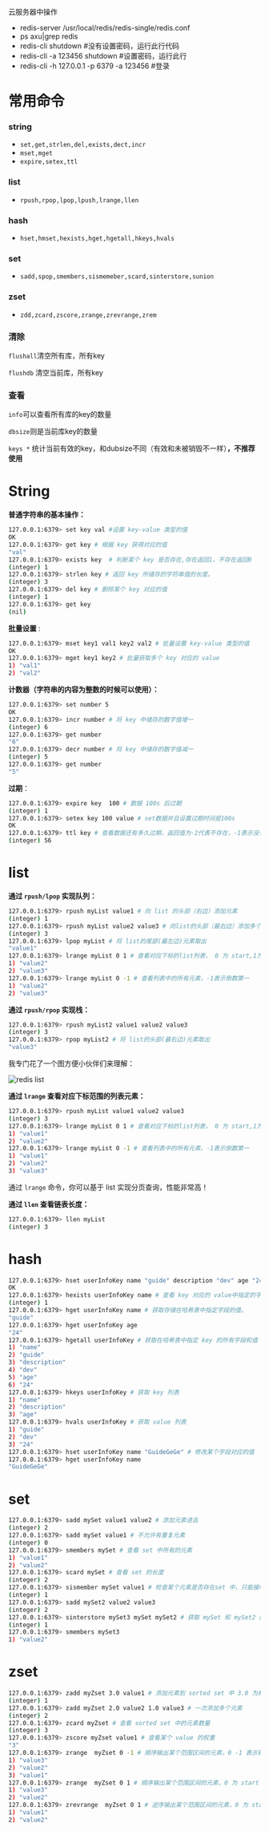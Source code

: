 云服务器中操作

* redis-server /usr/local/redis/redis-single/redis.conf 
* ps axu|grep redis
* redis-cli shutdown #没有设置密码，运行此行代码
* redis-cli -a 123456 shutdown #设置密码，运行此行
* redis-cli -h 127.0.0.1 -p 6379 -a 123456 #登录

# 常用命令

### string

* `set,get,strlen,del,exists,dect,incr`
* `mset,mget`
* `expire,setex,ttl`

### list

* `rpush,rpop,lpop,lpush,lrange,llen`

### hash

* `hset,hmset,hexists,hget,hgetall,hkeys,hvals`

### set

* `sadd,spop,smembers,sismemeber,scard,sinterstore,sunion`

### zset

* `zdd,zcard,zscore,zrange,zrevrange,zrem`

### 清除

`flushall`清空所有库，所有key

`flushdb` 清空当前库，所有key

### 查看

`info`可以查看所有库的key的数量

`dbsize`则是当前库key的数量

`keys *` 统计当前有效的key，和dubsize不同（有效和未被销毁不一样）**，不推荐使用**

# String

**普通字符串的基本操作：**

```bash
127.0.0.1:6379> set key val #设置 key-value 类型的值
OK
127.0.0.1:6379> get key # 根据 key 获得对应的值
"val"
127.0.0.1:6379> exists key  # 判断某个 key 是否存在,存在返回1，不存在返回0
(integer) 1
127.0.0.1:6379> strlen key # 返回 key 所储存的字符串值的长度。
(integer) 3
127.0.0.1:6379> del key # 删除某个 key 对应的值
(integer) 1
127.0.0.1:6379> get key
(nil)
```

**批量设置** :

``` bash
127.0.0.1:6379> mset key1 val1 key2 val2 # 批量设置 key-value 类型的值
OK
127.0.0.1:6379> mget key1 key2 # 批量获取多个 key 对应的 value
1) "val1"
2) "val2"
```

**计数器（字符串的内容为整数的时候可以使用）：**

``` bash
127.0.0.1:6379> set number 5
OK
127.0.0.1:6379> incr number # 将 key 中储存的数字值增一
(integer) 6
127.0.0.1:6379> get number
"6"
127.0.0.1:6379> decr number # 将 key 中储存的数字值减一
(integer) 5
127.0.0.1:6379> get number
"5"
```

**过期**：

``` bash
127.0.0.1:6379> expire key  100 # 数据 100s 后过期
(integer) 1
127.0.0.1:6379> setex key 100 value # set数据并且设置过期时间是100s
OK
127.0.0.1:6379> ttl key # 查看数据还有多久过期，返回值为-2代表不存在，-1表示没有设置过期时间
(integer) 56
```

# list

**通过 `rpush/lpop` 实现队列：**

``` bash
127.0.0.1:6379> rpush myList value1 # 向 list 的头部（右边）添加元素
(integer) 1
127.0.0.1:6379> rpush myList value2 value3 # 向list的头部（最右边）添加多个元素
(integer) 3
127.0.0.1:6379> lpop myList # 将 list的尾部(最左边)元素取出
"value1"
127.0.0.1:6379> lrange myList 0 1 # 查看对应下标的list列表， 0 为 start,1为 end
1) "value2"
2) "value3"
127.0.0.1:6379> lrange myList 0 -1 # 查看列表中的所有元素，-1表示倒数第一
1) "value2"
2) "value3"
```

**通过 `rpush/rpop` 实现栈：**

``` bash
127.0.0.1:6379> rpush myList2 value1 value2 value3
(integer) 3
127.0.0.1:6379> rpop myList2 # 将 list的头部(最右边)元素取出
"value3"
```

我专门花了一个图方便小伙伴们来理解：

![redis list](https://gitee.com/stiwen/images_bed/raw/master/img/redis-list2.png)

**通过 `lrange` 查看对应下标范围的列表元素：**

``` bash
127.0.0.1:6379> rpush myList value1 value2 value3
(integer) 3
127.0.0.1:6379> lrange myList 0 1 # 查看对应下标的list列表， 0 为 start,1为 end
1) "value1"
2) "value2"
127.0.0.1:6379> lrange myList 0 -1 # 查看列表中的所有元素，-1表示倒数第一
1) "value1"
2) "value2"
3) "value3"
```

通过 `lrange` 命令，你可以基于 list 实现分页查询，性能非常高！

**通过 `llen` 查看链表长度：**

``` bash
127.0.0.1:6379> llen myList
(integer) 3
```

# hash

``` bash
127.0.0.1:6379> hset userInfoKey name "guide" description "dev" age "24"
OK
127.0.0.1:6379> hexists userInfoKey name # 查看 key 对应的 value中指定的字段是否存在。
(integer) 1
127.0.0.1:6379> hget userInfoKey name # 获取存储在哈希表中指定字段的值。
"guide"
127.0.0.1:6379> hget userInfoKey age
"24"
127.0.0.1:6379> hgetall userInfoKey # 获取在哈希表中指定 key 的所有字段和值
1) "name"
2) "guide"
3) "description"
4) "dev"
5) "age"
6) "24"
127.0.0.1:6379> hkeys userInfoKey # 获取 key 列表
1) "name"
2) "description"
3) "age"
127.0.0.1:6379> hvals userInfoKey # 获取 value 列表
1) "guide"
2) "dev"
3) "24"
127.0.0.1:6379> hset userInfoKey name "GuideGeGe" # 修改某个字段对应的值
127.0.0.1:6379> hget userInfoKey name
"GuideGeGe"
```

# set

``` bash
127.0.0.1:6379> sadd mySet value1 value2 # 添加元素进去
(integer) 2
127.0.0.1:6379> sadd mySet value1 # 不允许有重复元素
(integer) 0
127.0.0.1:6379> smembers mySet # 查看 set 中所有的元素
1) "value1"
2) "value2"
127.0.0.1:6379> scard mySet # 查看 set 的长度
(integer) 2
127.0.0.1:6379> sismember mySet value1 # 检查某个元素是否存在set 中，只能接收单个元素
(integer) 1
127.0.0.1:6379> sadd mySet2 value2 value3
(integer) 2
127.0.0.1:6379> sinterstore mySet3 mySet mySet2 # 获取 mySet 和 mySet2 的交集并存放在 mySet3 中
(integer) 1
127.0.0.1:6379> smembers mySet3
1) "value2"
```

# zset

``` bash
127.0.0.1:6379> zadd myZset 3.0 value1 # 添加元素到 sorted set 中 3.0 为权重
(integer) 1
127.0.0.1:6379> zadd myZset 2.0 value2 1.0 value3 # 一次添加多个元素
(integer) 2
127.0.0.1:6379> zcard myZset # 查看 sorted set 中的元素数量
(integer) 3
127.0.0.1:6379> zscore myZset value1 # 查看某个 value 的权重
"3"
127.0.0.1:6379> zrange  myZset 0 -1 # 顺序输出某个范围区间的元素，0 -1 表示输出所有元素
1) "value3"
2) "value2"
3) "value1"
127.0.0.1:6379> zrange  myZset 0 1 # 顺序输出某个范围区间的元素，0 为 start  1 为 stop
1) "value3"
2) "value2"
127.0.0.1:6379> zrevrange  myZset 0 1 # 逆序输出某个范围区间的元素，0 为 start  1 为 stop
1) "value1"
2) "value2"
```
